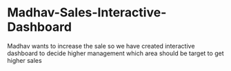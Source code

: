 # Madhav-Sales-Interactive-Dashboard
Madhav wants to increase the sale so we have created interactive dashboard to decide higher management which area should be target to get higher sales
